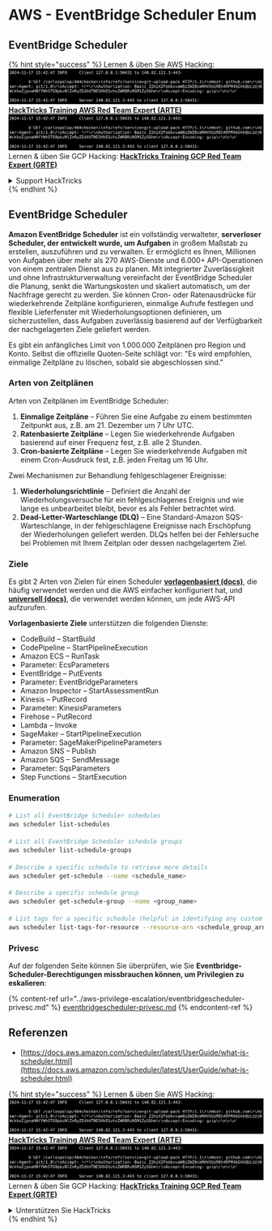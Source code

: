 # AWS - EventBridge Scheduler Enum

## EventBridge Scheduler

{% hint style="success" %}
Lernen & üben Sie AWS Hacking:<img src="../../../.gitbook/assets/image (1).png" alt="" data-size="line">[**HackTricks Training AWS Red Team Expert (ARTE)**](https://training.hacktricks.xyz/courses/arte)<img src="../../../.gitbook/assets/image (1).png" alt="" data-size="line">\
Lernen & üben Sie GCP Hacking: <img src="../../../.gitbook/assets/image (2).png" alt="" data-size="line">[**HackTricks Training GCP Red Team Expert (GRTE)**<img src="../../../.gitbook/assets/image (2).png" alt="" data-size="line">](https://training.hacktricks.xyz/courses/grte)

<details>

<summary>Support HackTricks</summary>

* Überprüfen Sie die [**Abonnementpläne**](https://github.com/sponsors/carlospolop)!
* **Treten Sie der** 💬 [**Discord-Gruppe**](https://discord.gg/hRep4RUj7f) oder der [**Telegram-Gruppe**](https://t.me/peass) bei oder **folgen** Sie uns auf **Twitter** 🐦 [**@hacktricks\_live**](https://twitter.com/hacktricks\_live)**.**
* **Teilen Sie Hacking-Tricks, indem Sie PRs an die** [**HackTricks**](https://github.com/carlospolop/hacktricks) und [**HackTricks Cloud**](https://github.com/carlospolop/hacktricks-cloud) GitHub-Repos senden.

</details>
{% endhint %}

## EventBridge Scheduler

**Amazon EventBridge Scheduler** ist ein vollständig verwalteter, **serverloser Scheduler, der entwickelt wurde, um Aufgaben** in großem Maßstab zu erstellen, auszuführen und zu verwalten. Er ermöglicht es Ihnen, Millionen von Aufgaben über mehr als 270 AWS-Dienste und 6.000+ API-Operationen von einem zentralen Dienst aus zu planen. Mit integrierter Zuverlässigkeit und ohne Infrastrukturverwaltung vereinfacht der EventBridge Scheduler die Planung, senkt die Wartungskosten und skaliert automatisch, um der Nachfrage gerecht zu werden. Sie können Cron- oder Ratenausdrücke für wiederkehrende Zeitpläne konfigurieren, einmalige Aufrufe festlegen und flexible Lieferfenster mit Wiederholungsoptionen definieren, um sicherzustellen, dass Aufgaben zuverlässig basierend auf der Verfügbarkeit der nachgelagerten Ziele geliefert werden.

Es gibt ein anfängliches Limit von 1.000.000 Zeitplänen pro Region und Konto. Selbst die offizielle Quoten-Seite schlägt vor: "Es wird empfohlen, einmalige Zeitpläne zu löschen, sobald sie abgeschlossen sind."&#x20;

### Arten von Zeitplänen

Arten von Zeitplänen im EventBridge Scheduler:

1. **Einmalige Zeitpläne** – Führen Sie eine Aufgabe zu einem bestimmten Zeitpunkt aus, z.B. am 21. Dezember um 7 Uhr UTC.
2. **Ratenbasierte Zeitpläne** – Legen Sie wiederkehrende Aufgaben basierend auf einer Frequenz fest, z.B. alle 2 Stunden.
3. **Cron-basierte Zeitpläne** – Legen Sie wiederkehrende Aufgaben mit einem Cron-Ausdruck fest, z.B. jeden Freitag um 16 Uhr.

Zwei Mechanismen zur Behandlung fehlgeschlagener Ereignisse:

1. **Wiederholungsrichtlinie** – Definiert die Anzahl der Wiederholungsversuche für ein fehlgeschlagenes Ereignis und wie lange es unbearbeitet bleibt, bevor es als Fehler betrachtet wird.
2. **Dead-Letter-Warteschlange (DLQ)** – Eine Standard-Amazon SQS-Warteschlange, in der fehlgeschlagene Ereignisse nach Erschöpfung der Wiederholungen geliefert werden. DLQs helfen bei der Fehlersuche bei Problemen mit Ihrem Zeitplan oder dessen nachgelagertem Ziel.

### Ziele

Es gibt 2 Arten von Zielen für einen Scheduler [**vorlagenbasiert (docs)**](https://docs.aws.amazon.com/scheduler/latest/UserGuide/managing-targets-templated.html), die häufig verwendet werden und die AWS einfacher konfiguriert hat, und [**universell (docs)**](https://docs.aws.amazon.com/scheduler/latest/UserGuide/managing-targets-universal.html), die verwendet werden können, um jede AWS-API aufzurufen.

**Vorlagenbasierte Ziele** unterstützen die folgenden Dienste:

* CodeBuild – StartBuild
* CodePipeline – StartPipelineExecution
* Amazon ECS – RunTask
* Parameter: EcsParameters
* EventBridge – PutEvents
* Parameter: EventBridgeParameters
* Amazon Inspector – StartAssessmentRun
* Kinesis – PutRecord
* Parameter: KinesisParameters
* Firehose – PutRecord
* Lambda – Invoke
* SageMaker – StartPipelineExecution
* Parameter: SageMakerPipelineParameters
* Amazon SNS – Publish
* Amazon SQS – SendMessage
* Parameter: SqsParameters
* Step Functions – StartExecution

### Enumeration
```bash
# List all EventBridge Scheduler schedules
aws scheduler list-schedules

# List all EventBridge Scheduler schedule groups
aws scheduler list-schedule-groups

# Describe a specific schedule to retrieve more details
aws scheduler get-schedule --name <schedule_name>

# Describe a specific schedule group
aws scheduler get-schedule-group --name <group_name>

# List tags for a specific schedule (helpful in identifying any custom tags or permissions)
aws scheduler list-tags-for-resource --resource-arn <schedule_group_arn>
```
### Privesc

Auf der folgenden Seite können Sie überprüfen, wie Sie **Eventbridge-Scheduler-Berechtigungen missbrauchen können, um Privilegien zu eskalieren**:

{% content-ref url="../aws-privilege-escalation/eventbridgescheduler-privesc.md" %}
[eventbridgescheduler-privesc.md](../aws-privilege-escalation/eventbridgescheduler-privesc.md)
{% endcontent-ref %}

## Referenzen

* [https://docs.aws.amazon.com/scheduler/latest/UserGuide/what-is-scheduler.html](https://docs.aws.amazon.com/scheduler/latest/UserGuide/what-is-scheduler.html)

{% hint style="success" %}
Lernen & üben Sie AWS Hacking:<img src="../../../.gitbook/assets/image (1).png" alt="" data-size="line">[**HackTricks Training AWS Red Team Expert (ARTE)**](https://training.hacktricks.xyz/courses/arte)<img src="../../../.gitbook/assets/image (1).png" alt="" data-size="line">\
Lernen & üben Sie GCP Hacking: <img src="../../../.gitbook/assets/image (2).png" alt="" data-size="line">[**HackTricks Training GCP Red Team Expert (GRTE)**<img src="../../../.gitbook/assets/image (2).png" alt="" data-size="line">](https://training.hacktricks.xyz/courses/grte)

<details>

<summary>Unterstützen Sie HackTricks</summary>

* Überprüfen Sie die [**Abonnementpläne**](https://github.com/sponsors/carlospolop)!
* **Treten Sie der** 💬 [**Discord-Gruppe**](https://discord.gg/hRep4RUj7f) oder der [**Telegram-Gruppe**](https://t.me/peass) bei oder **folgen** Sie uns auf **Twitter** 🐦 [**@hacktricks\_live**](https://twitter.com/hacktricks\_live)**.**
* **Teilen Sie Hacking-Tricks, indem Sie PRs an die** [**HackTricks**](https://github.com/carlospolop/hacktricks) und [**HackTricks Cloud**](https://github.com/carlospolop/hacktricks-cloud) GitHub-Repos senden.

</details>
{% endhint %}

